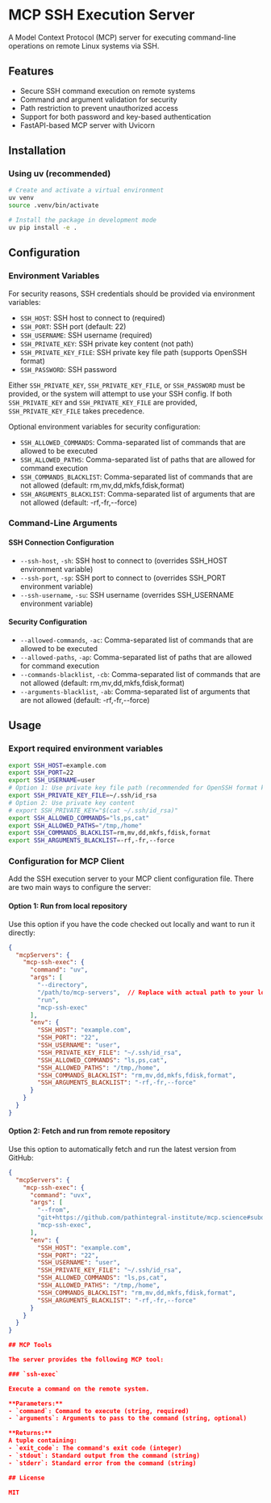 # MCP SSH Execution Server

A Model Context Protocol (MCP) server for executing command-line operations on remote Linux systems via SSH.

## Features

- Secure SSH command execution on remote systems
- Command and argument validation for security
- Path restriction to prevent unauthorized access
- Support for both password and key-based authentication
- FastAPI-based MCP server with Uvicorn

## Installation

### Using uv (recommended)

```bash
# Create and activate a virtual environment
uv venv
source .venv/bin/activate

# Install the package in development mode
uv pip install -e .
```

## Configuration

### Environment Variables

For security reasons, SSH credentials should be provided via environment variables:

- `SSH_HOST`: SSH host to connect to (required)
- `SSH_PORT`: SSH port (default: 22)
- `SSH_USERNAME`: SSH username (required)
- `SSH_PRIVATE_KEY`: SSH private key content (not path)
- `SSH_PRIVATE_KEY_FILE`: SSH private key file path (supports OpenSSH format)
- `SSH_PASSWORD`: SSH password

Either `SSH_PRIVATE_KEY`, `SSH_PRIVATE_KEY_FILE`, or `SSH_PASSWORD` must be provided, or the system will attempt to use your SSH config. If both `SSH_PRIVATE_KEY` and `SSH_PRIVATE_KEY_FILE` are provided, `SSH_PRIVATE_KEY_FILE` takes precedence.

Optional environment variables for security configuration:
- `SSH_ALLOWED_COMMANDS`: Comma-separated list of commands that are allowed to be executed
- `SSH_ALLOWED_PATHS`: Comma-separated list of paths that are allowed for command execution
- `SSH_COMMANDS_BLACKLIST`: Comma-separated list of commands that are not allowed (default: rm,mv,dd,mkfs,fdisk,format)
- `SSH_ARGUMENTS_BLACKLIST`: Comma-separated list of arguments that are not allowed (default: -rf,-fr,--force)

### Command-Line Arguments
#### SSH Connection Configuration
- `--ssh-host`, `-sh`: SSH host to connect to (overrides SSH_HOST environment variable)
- `--ssh-port`, `-sp`: SSH port to connect to (overrides SSH_PORT environment variable)
- `--ssh-username`, `-su`: SSH username (overrides SSH_USERNAME environment variable)

#### Security Configuration
- `--allowed-commands`, `-ac`: Comma-separated list of commands that are allowed to be executed
- `--allowed-paths`, `-ap`: Comma-separated list of paths that are allowed for command execution
- `--commands-blacklist`, `-cb`: Comma-separated list of commands that are not allowed (default: rm,mv,dd,mkfs,fdisk,format)
- `--arguments-blacklist`, `-ab`: Comma-separated list of arguments that are not allowed (default: -rf,-fr,--force)

## Usage

### Export required environment variables

```bash
export SSH_HOST=example.com
export SSH_PORT=22
export SSH_USERNAME=user
# Option 1: Use private key file path (recommended for OpenSSH format keys)
export SSH_PRIVATE_KEY_FILE=~/.ssh/id_rsa
# Option 2: Use private key content
# export SSH_PRIVATE_KEY="$(cat ~/.ssh/id_rsa)"
export SSH_ALLOWED_COMMANDS="ls,ps,cat"
export SSH_ALLOWED_PATHS="/tmp,/home"
export SSH_COMMANDS_BLACKLIST=rm,mv,dd,mkfs,fdisk,format
export SSH_ARGUMENTS_BLACKLIST=-rf,-fr,--force
```

### Configuration for MCP Client

Add the SSH execution server to your MCP client configuration file. There are two main ways to configure the server:

#### Option 1: Run from local repository

Use this option if you have the code checked out locally and want to run it directly:

```json
{
  "mcpServers": {
    "mcp-ssh-exec": {
      "command": "uv",
      "args": [
        "--directory",
        "/path/to/mcp-servers",  // Replace with actual path to your local repository
        "run",
        "mcp-ssh-exec"
      ],
      "env": {
        "SSH_HOST": "example.com",
        "SSH_PORT": "22",
        "SSH_USERNAME": "user",
        "SSH_PRIVATE_KEY_FILE": "~/.ssh/id_rsa",
        "SSH_ALLOWED_COMMANDS": "ls,ps,cat",
        "SSH_ALLOWED_PATHS": "/tmp,/home",
        "SSH_COMMANDS_BLACKLIST": "rm,mv,dd,mkfs,fdisk,format",
        "SSH_ARGUMENTS_BLACKLIST": "-rf,-fr,--force"
      }
    }
  }
}
```

#### Option 2: Fetch and run from remote repository

Use this option to automatically fetch and run the latest version from GitHub:

```json
{
  "mcpServers": {
    "mcp-ssh-exec": {
      "command": "uvx",
      "args": [
        "--from",
        "git+https://github.com/pathintegral-institute/mcp.science#subdirectory=servers/ssh-exec",
        "mcp-ssh-exec",
      ],
      "env": {
        "SSH_HOST": "example.com",
        "SSH_PORT": "22",
        "SSH_USERNAME": "user",
        "SSH_PRIVATE_KEY_FILE": "~/.ssh/id_rsa",
        "SSH_ALLOWED_COMMANDS": "ls,ps,cat",
        "SSH_ALLOWED_PATHS": "/tmp,/home",
        "SSH_COMMANDS_BLACKLIST": "rm,mv,dd,mkfs,fdisk,format",
        "SSH_ARGUMENTS_BLACKLIST": "-rf,-fr,--force"
      }
    }
  }
}

## MCP Tools

The server provides the following MCP tool:

### `ssh-exec`

Execute a command on the remote system.

**Parameters:**
- `command`: Command to execute (string, required)
- `arguments`: Arguments to pass to the command (string, optional)

**Returns:**
A tuple containing:
- `exit_code`: The command's exit code (integer)
- `stdout`: Standard output from the command (string)
- `stderr`: Standard error from the command (string)

## License

MIT
